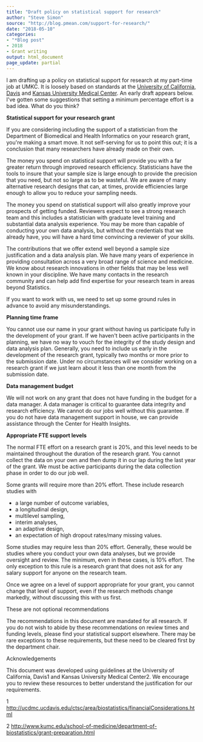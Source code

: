 ```yaml
---
title: "Draft policy on statistical support for research"
author: "Steve Simon"
source: "http://blog.pmean.com/support-for-research/"
date: "2018-05-10"
categories:
- "*Blog post"
- 2018
- Grant writing
output: html_document
page_update: partial
---
```


I am drafting up a policy on statistical support for research at my
part-time job at UMKC. It is loosely based on standards at the
[University of California,
Davis](http://ucdmc.ucdavis.edu/ctsc/area/biostatistics/financialConsiderations.html)
and [Kansas University Medical
Center](http://www.kumc.edu/school-of-medicine/department-of-biostatistics/grant-preparation.html).
An early draft appears below. I've gotten some suggestions that setting
a minimum percentage effort is a bad idea. What do you think?



<!---More--->

**Statistical support for your research grant**

If you are considering including the support of a statistician from the
Department of Biomedical and Health Informatics on your research grant,
you're making a smart move. It not self-serving for us to point this
out; it is a conclusion that many researchers have already made on their
own.

The money you spend on statistical support will provide you with a far
greater return through improved research efficiency. Statisticians have
the tools to insure that your sample size is large enough to provide the
precision that you need, but not so large as to be wasteful. We are
aware of many alternative research designs that can, at times, provide
efficiencies large enough to allow you to reduce your sampling needs.

The money you spend on statistical support will also greatly improve
your prospects of getting funded. Reviewers expect to see a strong
research team and this includes a statistician with graduate level
training and substantial data analysis experience. You may be more than
capable of conducting your own data analysis, but without the
credentials that we already have, you will have a hard time convincing a
reviewer of your skills.

The contributions that we offer extend well beyond a sample size
justification and a data analysis plan. We have many years of experience
in providing consultation across a very broad range of science and
medicine. We know about research innovations in other fields that may be
less well known in your discipline. We have many contacts in the
research community and can help add find expertise for your research
team in areas beyond Statistics.

If you want to work with us, we need to set up some ground rules in
advance to avoid any misunderstandings.

**Planning time frame**

You cannot use our name in your grant without having us participate
fully in the development of your grant. If we haven't been active
participants in the planning, we have no way to vouch for the integrity
of the study design and data analysis plan. Generally, you need to
include us early in the development of the research grant, typically two
months or more prior to the submission date. Under no circumstances will
we consider working on a research grant if we just learn about it less
than one month from the submission date.

**Data management budget**

We will not work on any grant that does not have funding in the budget
for a data manager. A data manager is critical to guarantee data
integrity and research efficiency. We cannot do our jobs well without
this guarantee. If you do not have data management support in house, we
can provide assistance through the Center for Health Insights.

**Appropriate FTE support levels**

The normal FTE effort on a research grant is 20%, and this level needs
to be maintained throughout the duration of the research grant. You
cannot collect the data on your own and then dump it in our lap during
the last year of the grant. We must be active participants during the
data collection phase in order to do our job well.

Some grants will require more than 20% effort. These include research
studies with

-   a large number of outcome variables,
-   a longitudinal design,
-   multilevel sampling,
-   interim analyses,
-   an adaptive design,
-   an expectation of high dropout rates/many missing values.

Some studies may require less than 20% effort. Generally, these would be
studies where you conduct your own data analyses, but we provide
oversight and review. The minimum, even in these cases, is 10% effort.
The only exception to this rule is a research grant that does not ask
for any salary support for anyone on the research team.

Once we agree on a level of support appropriate for your grant, you
cannot change that level of support, even if the research methods change
markedly, without discussing this with us first.

These are not optional recommendations

The recommendations in this document are mandated for all research. If
you do not wish to abide by these recommendations on review times and
funding levels, please find your statistical support elsewhere. There
may be rare exceptions to these requirements, but these need to be
cleared first by the department chair.

Acknowledgements

This document was developed using guidelines at the University of
California, Davis1 and Kansas University Medical Center2. We encourage
you to review these resources to better understand the justification for
our requirements.

1
http://ucdmc.ucdavis.edu/ctsc/area/biostatistics/financialConsiderations.html

2
http://www.kumc.edu/school-of-medicine/department-of-biostatistics/grant-preparation.html






